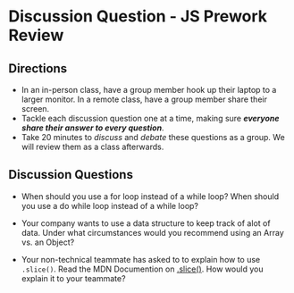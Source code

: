 # Discussion Question - JS Prework Review

## Directions
- In an in-person class, have a group member hook up their laptop to a larger monitor. In a remote class, have a group member share their screen.
- Tackle each discussion question one at a time, making sure **_everyone share their answer to every question_**. 
- Take 20 minutes to _discuss_ and _debate_ these questions as a group. We will review them as a class afterwards. 


## Discussion Questions

* When should you use a for loop instead of a while loop? When should you use a do while loop instead of a while loop?

* Your company wants to use a data structure to keep track of alot of data. Under what circumstances would you recommend using an Array vs. an Object?

* Your non-technical teammate has asked to to explain how to use `.slice()`. Read the MDN Documention on [.slice()](https://developer.mozilla.org/en-US/docs/Web/JavaScript/Reference/Global_Objects/Array/slice). How would you explain it to your teammate?
